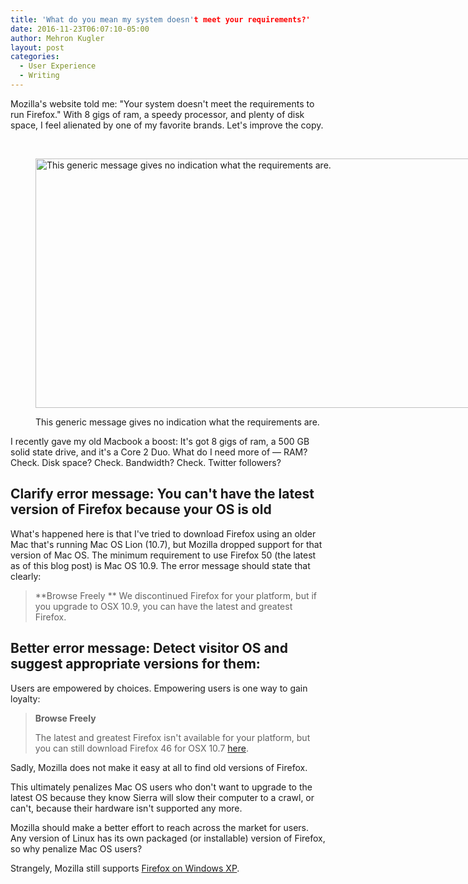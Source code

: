 ```yaml
---
title: 'What do you mean my system doesn't meet your requirements?'
date: 2016-11-23T06:07:10-05:00
author: Mehron Kugler
layout: post
categories:
  - User Experience
  - Writing
---
```

Mozilla's website told me: "Your system doesn't meet the requirements to run Firefox." With 8 gigs of ram, a speedy processor, and plenty of disk space, I feel alienated by one of my favorite brands. Let's improve the copy.

&nbsp;

<!--more--><figure id="attachment_94" aria-describedby="caption-attachment-94" style="width: 958px" class="wp-caption alignnone">

[<img loading="lazy" class="size-full wp-image-94" src="http://www.sunflowerdojo.com/wp-content/uploads/2016/11/Screen-Shot-2016-11-23-at-12.35.36-AM.png" alt="This generic message gives no indication what the requirements are." width="958" height="399" />](http://www.sunflowerdojo.com/wp-content/uploads/2016/11/Screen-Shot-2016-11-23-at-12.35.36-AM.png)<figcaption id="caption-attachment-94" class="wp-caption-text">This generic message gives no indication what the requirements are.</figcaption></figure>

I recently gave my old Macbook a boost: It's got 8 gigs of ram, a 500 GB solid state drive, and it's a Core 2 Duo. What do I need more of &mdash; RAM? Check. Disk space? Check. Bandwidth? Check. Twitter followers?

## Clarify error message: You can't have the latest version of Firefox because your OS is old

What's happened here is that I've tried to download Firefox using an older Mac that's running Mac OS Lion (10.7), but Mozilla dropped support for that version of Mac OS. The minimum requirement to use Firefox 50 (the latest as of this blog post) is Mac OS 10.9. The error message should state that clearly:

> **Browse Freely
>**
> We discontinued Firefox for your platform, but if you upgrade to OSX 10.9, you can have the latest and greatest Firefox.

## Better error message: Detect visitor OS and suggest appropriate versions for them:

Users are empowered by choices. Empowering users is one way to gain loyalty:

> **Browse Freely**
>
> The latest and greatest Firefox isn't available for your platform, but you can still download Firefox 46 for OSX 10.7 [here](#).

Sadly, Mozilla does not make it easy at all to find old versions of Firefox.

This ultimately penalizes Mac OS users who don't want to upgrade to the latest OS because they know Sierra will slow their computer to a crawl, or can't, because their hardware isn't supported any more.

Mozilla should make a better effort to reach across the market for users. Any version of Linux has its own packaged (or installable) version of Firefox, so why penalize Mac OS users?

Strangely, Mozilla still supports <a href="https://www.mozilla.org/en-US/firefox/50.0/system-requirements/" target="_blank">Firefox on Windows XP</a>.
